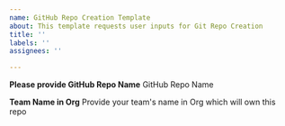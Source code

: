 ```yaml
---
name: GitHub Repo Creation Template
about: This template requests user inputs for Git Repo Creation
title: ''
labels: ''
assignees: ''

---
```


**Please provide GitHub Repo Name**
GitHub Repo Name

**Team Name in Org**
Provide your team's name in Org which will own this repo
